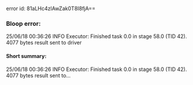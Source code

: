 error id: 81aLHc4zlAwZak0T8I8fjA==
### Bloop error:

25/06/18 00:36:26 INFO Executor: Finished task 0.0 in stage 58.0 (TID 42). 4077 bytes result sent to driver
#### Short summary: 

25/06/18 00:36:26 INFO Executor: Finished task 0.0 in stage 58.0 (TID 42). 4077 bytes result sent to...